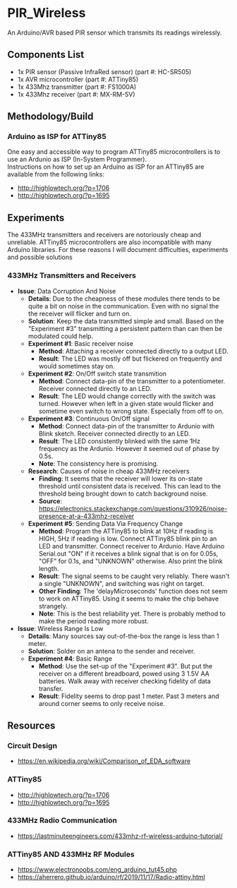 # PIR_Wireless
An Arduino/AVR based PIR sensor which transmits its readings wirelessly.

## Components List
   - 1x PIR sensor (Passive InfraRed sensor) (part #: HC-SR505)
   - 1x AVR microcontroller (part #: ATTiny85)
   - 1x 433Mhz transmitter (part #: FS1000A)
   - 1x 433Mhz receiver (part #: MX-RM-5V)

## Methodology/Build
### Arduino as ISP for ATTiny85
One easy and accessible way to program ATTiny85 microcontrollers is to use an Ardunio as ISP (In-System Programmer).  
Instructions on how to set up an Arduino as ISP for an ATTiny85 are available from the following links:
- http://highlowtech.org/?p=1706
- http://highlowtech.org/?p=1695


## Experiments
The 433MHz transmitters and receivers are notoriously cheap and unreliable. ATTiny85 microcontrollers are also incompatible with many Arduino libraries. For these reasons I will document difficulties, experiments and possible solutions
### 433MHz Transmitters and Receivers
- **Issue**: Data Corruption And Noise
   - **Details**: Due to the cheapness of these modules there tends to be quite a bit on noise in the communication. Even with no signal the the receiver will flicker and turn on.
   - **Solution**: Keep the data transmitted simple and small. Based on the "Experiment #3" transmitting a persistent pattern than can then be modulated could help.
   - **Experiment #1**: Basic receiver noise
      - **Method**: Attaching a receiver connected directly to a output LED.
      - **Result**: The LED was mostly off but flickered on frequently and would sometimes stay on.
   - **Experiment #2**: On/Off switch state transmition
      - **Method**: Connect data-pin of the transmitter to a potentiometer. Receiver connected directly to an LED.
      - **Result**: The LED would change correctly with the switch was turned. However when left in a given state would flicker and sometime even switch to wrong state. Especially from off to on.
   - **Experiment #3**: Continuous On/Off signal
      - **Method**: Connect data-pin of the transmitter to Ardunio with Blink sketch. Receiver connected directly to an LED.
      - **Result**: The LED consistently blinked with the same 1Hz frequency as the Ardunio. However it seemed out of phase by 0.5s.
      - **Note**: The consistency here is promising.
   - **Research**: Causes of noise in cheap 433MHz receivers
      - **Finding**: It seems that the receiver will lower its on-state threshold until consistent data is received. This can lead to the threshold being brought down to catch background noise.
      - **Source**: https://electronics.stackexchange.com/questions/310926/noise-presence-at-a-433mhz-receiver
   - **Experiment #5**: Sending Data Via Frequency Change
      - **Method**: Program the ATTiny85 to blink at 10Hz if reading is HIGH, 5Hz if reading is low. Connect ATTiny85 blink pin to an LED and transmitter. Connect receiver to Ardunio. Have Arduino Serial.out "ON" if it receives a blink signal that is on for 0.05s, "OFF" for 0.1s, and "UNKNOWN" otherwise. Also print the blink length.
      - **Result**: The signal seems to be caught very reliably. There wasn't a single "UNKNOWN", and switching was right on target.
      - **Other Finding**: The 'delayMicroseconds' function does not seem to work on ATTiny85. Using it seems to make the chip behave strangely.
      - **Note**: This is the best reliability yet. There is probably method to make the period reading more robust.
- **Issue**: Wireless Range Is Low
   - **Details**: Many sources say out-of-the-box the range is less than 1 meter.
   - **Solution**: Solder on an antena to the sender and receiver.
   - **Experiment #4**: Basic Range
      - **Method**: Use the set-up of the "Experiment #3". But put the receiver on a different breadboard, powed using 3 1.5V AA batteries. Walk away with receiver checking fidelity of data transfer.
      - **Result**: Fidelity seems to drop past 1 meter. Past 3 meters and around corner seems to only receive noise.

## Resources
### Circuit Design
- https://en.wikipedia.org/wiki/Comparison_of_EDA_software
### ATTiny85
- http://highlowtech.org/?p=1706
- http://highlowtech.org/?p=1695
### 433MHz Radio Communication
- https://lastminuteengineers.com/433mhz-rf-wireless-arduino-tutorial/
### ATTiny85 AND 433MHz RF Modules
- https://www.electronoobs.com/eng_arduino_tut45.php
- https://aherrero.github.io/arduino/rf/2019/11/17/Radio-attiny.html
